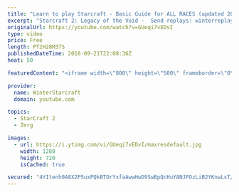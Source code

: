 ```yaml
---
title: "Learn to play Starcraft - Basic Guide for ALL RACES (updated 2017) #2"
excerpt: "Starcraft 2: Legacy of the Void -  Send replays: winterreplays@gmail.com ( -- Watch live at https://www.twitch.tv/wintergaming"
originalUrl: https://youtube.com/watch?v=GUeqi7vEDvI
type: video
price: Free
length: PT2H28M37S
publishedDateTime: 2018-09-21T22:08:36Z
heat: 50

featuredContent: "<iframe width=\"800\" height=\"500\" frameborder=\"0\" src=\"https://www.youtube.com/embed/GUeqi7vEDvI\" allow=\"accelerometer; autoplay; encrypted-media; gyroscope; picture-in-picture\" allowfullscreen></iframe>"

provider:
  name: WinterStarcraft
  domain: youtube.com

topics:
  - StarCraft 2
  - Zerg

images:
  - url: https://i.ytimg.com/vi/GUeqi7vEDvI/maxresdefault.jpg
    width: 1280
    height: 720
    isCached: true

secured: "4YItenh0A8X2P5uxPQkBTOrYxfaAwwHwD9SwBpQcHuYANJFOzLiB2YKnwLsT/qQauxP0SxPd9BMuAUnnmU3ZuV6nvDlCJWa1979+7UZCGX6lt5gaNMFK+3W18vEzQJS/Etb/tjRO+KFmQoMks2y1AzJCLZR+00//auoGmHiqjS9qw2fj3MXUb6//VXeE8wGq6KetXhTeXPY+DkuZJ6IxowbNwCXKfLPBEjGaIVeP+m2BrITZPClO02qwRdn2jw44OBUtWs5csBCBiih1TqplLzbOnEWl/M01B9PqFKr/MMiTAGg0f4m0eU+GDFnsziQZvK29u90THdJpwxClb2i63SNqp/NwRC4ZEp+8b1Dt46mmko1Uu9YzGWdncAO5RcOOgT+dlU6UcnuXxaBlNvwCWq+QARFSVBrafFjd4QANQCA=;y4QTgSpG2Bzk3v+zY1I5eg=="
---
```


